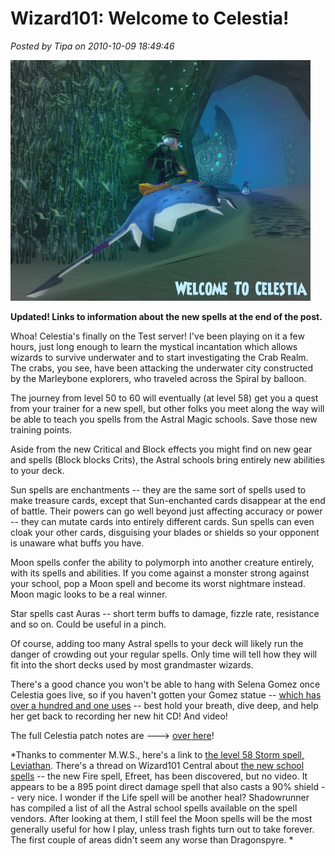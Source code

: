 # Wizard101: Welcome to Celestia!

*Posted by Tipa on 2010-10-09 18:49:46*

![](../../../uploads/2010/10/WizardGraphicalClient-2010-10-09-17-50-20-17.jpg "Welcome to Celestia")

**Updated! Links to information about the new spells at the end of the post.**

Whoa! Celestia's finally on the Test server! I've been playing on it a few hours, just long enough to learn the mystical incantation which allows wizards to survive underwater and to start investigating the Crab Realm. The crabs, you see, have been attacking the underwater city constructed by the Marleybone explorers, who traveled across the Spiral by balloon.

The journey from level 50 to 60 will eventually (at level 58) get you a quest from your trainer for a new spell, but other folks you meet along the way will be able to teach you spells from the Astral Magic schools. Save those new training points.

Aside from the new Critical and Block effects you might find on new gear and spells (Block blocks Crits), the Astral schools bring entirely new abilities to your deck. 

Sun spells are enchantments -- they are the same sort of spells used to make treasure cards, except that Sun-enchanted cards disappear at the end of battle. Their powers can go well beyond just affecting accuracy or power -- they can mutate cards into entirely different cards. Sun spells can even cloak your other cards, disguising your blades or shields so your opponent is unaware what buffs you have.

Moon spells confer the ability to polymorph into another creature entirely, with its spells and abilities. If you come against a monster strong against your school, pop a Moon spell and become its worst nightmare instead. Moon magic looks to be a real winner.

Star spells cast Auras -- short term buffs to damage, fizzle rate, resistance and so on. Could be useful in a pinch.

Of course, adding too many Astral spells to your deck will likely run the danger of crowding out your regular spells. Only time will tell how they will fit into the short decks used by most grandmaster wizards.

There's a good chance you won't be able to hang with Selena Gomez once Celestia goes live, so if you haven't gotten your Gomez statue -- [which has over a hundred and one uses](../../../index.php/2010/09/23/wizard101-fun-with-the-selena-gomez-statue/) -- best hold your breath, dive deep, and help her get back to recording her new hit CD! And video!

The full Celestia patch notes are ---> [over here](https://www.wizard101.com/game/community/updatenotes)!

*Thanks to commenter M.W.S., here's a link to [the level 58 Storm spell, Leviathan](http://www.youtube.com/watch?v=6VttYAFnJtI). There's a thread on Wizard101 Central about [the new school spells](http://www.wizard101central.com/forums/showthread.php?p=1223812) -- the new Fire spell, Efreet, has been discovered, but no video. It appears to be a 895 point direct damage spell that also casts a 90% shield -- very nice. I wonder if the Life spell will be another heal? Shadowrunner has compiled a list of all the Astral school spells available on the spell vendors. After looking at them, I still feel the Moon spells will be the most generally useful for how I play, unless trash fights turn out to take forever. The first couple of areas didn't seem any worse than Dragonspyre.
*
